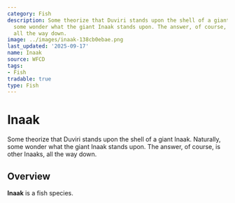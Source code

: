 ```yaml
---
category: Fish
description: Some theorize that Duviri stands upon the shell of a giant Inaak. Naturally,
  some wonder what the giant Inaak stands upon. The answer, of course, is other Inaaks,
  all the way down.
image: ../images/inaak-138cb0ebae.png
last_updated: '2025-09-17'
name: Inaak
source: WFCD
tags:
- Fish
tradable: true
type: Fish
---
```


# Inaak

Some theorize that Duviri stands upon the shell of a giant Inaak. Naturally, some wonder what the giant Inaak stands upon. The answer, of course, is other Inaaks, all the way down.

## Overview

**Inaak** is a fish species.


